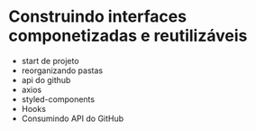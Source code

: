 # Construindo interfaces componetizadas e reutilizáveis

- start de projeto
- reorganizando pastas
- api do github
- axios
- styled-components
- Hooks
- Consumindo API do GitHub
